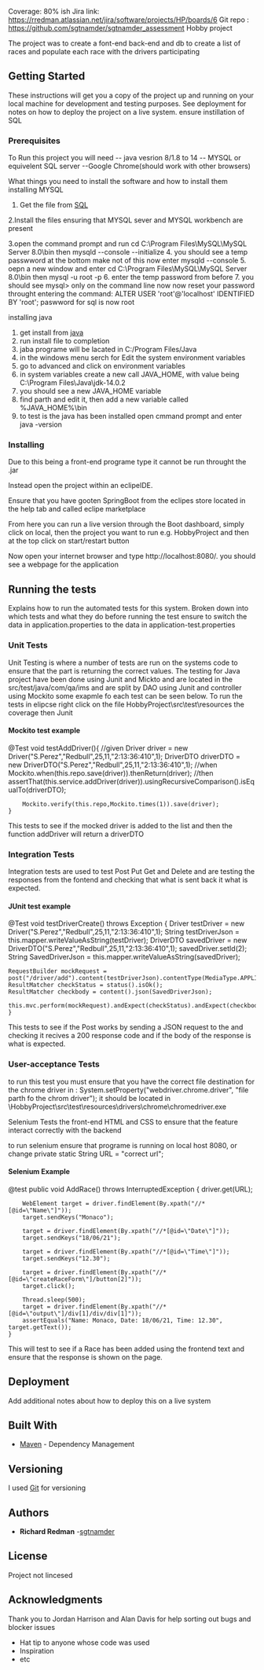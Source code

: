 Coverage: 80% ish
Jira link: https://rredman.atlassian.net/jira/software/projects/HP/boards/6
Git repo : https://github.com/sgtnamder/sgtnamder_assessment
Hobby project

The project was to create a font-end back-end and db to create a list of races and populate each race with the drivers participating

## Getting Started

These instructions will get you a copy of the project up and running on your local machine for development and testing purposes. See deployment for notes on how to deploy the project on a live system.
ensure instillation of SQL

### Prerequisites
To Run this project you will need 
-- java vesrion 8/1.8 to 14 
-- MYSQL or equivelent SQL server
--Google Chrome(should work with other browsers)


What things you need to install the software and how to install them
installing MYSQL
1. Get the file from [SQL](https://dev.mysql.com/downloads/installer/)

2.Install the files ensuring that MYSQL sever and MYSQL workbench are present

3.open the command prompt and run
cd C:\Program Files\MySQL\MySQL Server 8.0\bin
then
mysqld --console --initialize
4. you should see a temp passwword at the bottom make not of this
now enter
 mysqld --console
5. oepn a new window and enter
cd C:\Program Files\MySQL\MySQL Server 8.0\bin
then
mysql -u root -p
6. enter the temp password from before
7. you should see mysql> only on the command line now
now reset your password throught entering the command:
ALTER USER 'root'@'localhost' IDENTIFIED BY 'root';
paswword for sql is now root

installing java
1. get install from [java](https://www.oracle.com/java/technologies/javase/jdk14-archive-downloads.html)
2. run install file to completion
3. jaba programe will be lacated in C:/Program Files/Java
4. in the windows menu serch for Edit the system environment variables
5. go to advanced and click on environment variables
6. in system variables create a new call JAVA_HOME, with value being C:\Program Files\Java\jdk-14.0.2
7. you should see a new JAVA_HOME variable
8. find parth and edit it, then add a new variable called %JAVA_HOME%\bin
7. to test is the java has been installed open cmmand prompt and enter java -version




### Installing

Due to this being a front-end programe type it cannot be run throught the .jar 

Instead open the project within an eclipeIDE.

Ensure that you have gooten SpringBoot from the eclipes store located in the help tab and called eclipe marketplace

From here you can run a live version through the Boot dashboard, simply click on local, then the project you want to run e.g. HobbyProject and then at the top click on start/restart button

Now open your internet browser and type http://localhost:8080/. you should see a webpage for the application


## Running the tests

Explains how to run the automated tests for this system. Broken down into which tests and what they do
before running the test ensure to switch the data in application.properties to the data in application-test.properties

### Unit Tests 

Unit Testing is where a number of tests are run on the systems code to ensure that the part is returning the correct values. 
The testing for Java project have been done using Junit and Mickto  and are located in the src/test/java/com/qa/ims and are split by DAO using Junit and controller using Mockito
some exapmle fo each test can be seen below.
To run the tests in elipcse right click on the file HobbyProject\src\test\resources the coverage then Junit

#### Mockito test example
@Test
	void testAddDriver(){
		//given
		Driver driver = new Driver("S.Perez","Redbull",25,11,"2:13:36:410",1);
		DriverDTO driverDTO = new DriverDTO("S.Perez","Redbull",25,11,"2:13:36:410",1);
		//when
		Mockito.when(this.repo.save(driver)).thenReturn(driver);
		//then
		assertThat(this.service.addDriver(driver)).usingRecursiveComparison().isEqualTo(driverDTO);
		
		
		Mockito.verify(this.repo,Mockito.times(1)).save(driver);
	}
This tests to see if the mocked driver is added to the list and then the function addDriver will return a driverDTO

### Integration Tests 
Integration tests are used to test Post Put Get and Delete and are testing the responses from the fontend and checking that what is sent back it what is expected.

#### JUnit test example
@Test
	void testDriverCreate() throws Exception {
	Driver testDriver = new Driver("S.Perez","Redbull",25,11,"2:13:36:410",1);
	String testDriverJson = this.mapper.writeValueAsString(testDriver);
	DriverDTO savedDriver = new DriverDTO("S.Perez","Redbull",25,11,"2:13:36:410",1);
	savedDriver.setId(2);
	String SavedDriverJson = this.mapper.writeValueAsString(savedDriver);
	
	RequestBuilder mockRequest = post("/driver/add").content(testDriverJson).contentType(MediaType.APPLICATION_JSON);
	ResultMatcher checkStatus = status().isOk();
	ResultMatcher checkbody = content().json(SavedDriverJson);
	
	this.mvc.perform(mockRequest).andExpect(checkStatus).andExpect(checkbody);
	}

This tests to see if the Post works by sending a JSON request to the and checking it recives a 200 response code and if the body of the response is what is expected.

### User-acceptance Tests
to run this test you must ensure that you have the correct file destination for the chrome driver in :
System.setProperty("webdriver.chrome.driver",
				"file parth fo the chrom driver");
it should be located in \HobbyProject\src\test\resources\drivers\chrome\chromedriver.exe

Selenium Tests the front-end HTML and CSS to ensure that the feature interact correctly with the backend

to run selenium ensure that programe is running on local host 8080, or change
private static String URL = "correct url";

#### Selenium Example 
@test
public void AddRace() throws InterruptedException {
		driver.get(URL);

		WebElement target = driver.findElement(By.xpath("//*[@id=\"Name\"]"));
		target.sendKeys("Monaco");

		target = driver.findElement(By.xpath("//*[@id=\"Date\"]"));
		target.sendKeys("18/06/21");

		target = driver.findElement(By.xpath("//*[@id=\"Time\"]"));
		target.sendKeys("12.30");

		target = driver.findElement(By.xpath("//*[@id=\"createRaceForm\"]/button[2]"));
		target.click();

		Thread.sleep(500);
		target = driver.findElement(By.xpath("//*[@id=\"output\"]/div[1]/div/div[1]"));
		assertEquals("Name: Monaco, Date: 18/06/21, Time: 12.30", target.getText());
	}
This will test to see if a Race has been added using the frontend text and ensure that the response is shown on the page.

## Deployment

Add additional notes about how to deploy this on a live system

## Built With

* [Maven](https://maven.apache.org/) - Dependency Management

## Versioning

I used [Git](https://github.com) for versioning 


## Authors

* **Richard Redman** -[sgtnamder](https://github.com/sgtnamder)

## License
Project not lincesed 

## Acknowledgments
Thank you to Jordan Harrison and Alan Davis for help sorting out bugs and blocker issues

* Hat tip to anyone whose code was used
* Inspiration
* etc